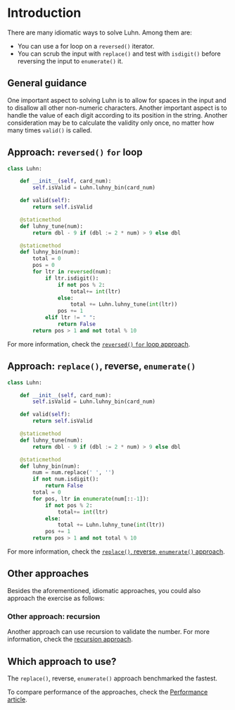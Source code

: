 # Introduction

There are many idiomatic ways to solve Luhn.
Among them are:
- You can use a for loop on a `reversed()` iterator.
- You can scrub the input with `replace()` and test with `isdigit()` before reversing the input to `enumerate()` it.

## General guidance

One important aspect to solving Luhn is to allow for spaces in the input and to disallow all other non-numeric characters.
Another important aspect is to handle the value of each digit according to its position in the string.
Another consideration may be to calculate the validity only once, no matter how many times `valid()` is called.

## Approach: `reversed()` `for` loop

```python
class Luhn:

    def __init__(self, card_num):
        self.isValid = Luhn.luhny_bin(card_num)

    def valid(self):
        return self.isValid

    @staticmethod
    def luhny_tune(num):
        return dbl - 9 if (dbl := 2 * num) > 9 else dbl

    @staticmethod
    def luhny_bin(num):
        total = 0
        pos = 0
        for ltr in reversed(num):
            if ltr.isdigit():
                if not pos % 2:
                    total+= int(ltr)
                else:
                    total += Luhn.luhny_tune(int(ltr))
                pos += 1
            elif ltr != " ":
                return False
        return pos > 1 and not total % 10

```

For more information, check the [`reversed()` `for` loop approach][approach-reversed-for].

## Approach: `replace()`, reverse, `enumerate()`

```python
class Luhn:

    def __init__(self, card_num):
        self.isValid = Luhn.luhny_bin(card_num)

    def valid(self):
        return self.isValid

    @staticmethod
    def luhny_tune(num):
        return dbl - 9 if (dbl := 2 * num) > 9 else dbl

    @staticmethod
    def luhny_bin(num):
        num = num.replace(' ', '')
        if not num.isdigit():
            return False
        total = 0
        for pos, ltr in enumerate(num[::-1]):
            if not pos % 2:
                total+= int(ltr)
            else:
                total += Luhn.luhny_tune(int(ltr))
            pos += 1
        return pos > 1 and not total % 10

```

For more information, check the [`replace()`, reverse, `enumerate()` approach][approach-replace-reverse-enumerate].

## Other approaches

Besides the aforementioned, idiomatic approaches, you could also approach the exercise as follows:

### Other approach: recursion

Another approach can use recursion to validate the number.
For more information, check the [recursion approach][approach-recursion].

## Which approach to use?

The `replace()`, reverse, `enumerate()` approach benchmarked the fastest.

To compare performance of the approaches, check the [Performance article][article-performance].

[approach-reversed-for]:  https://exercism.org/tracks/python/exercises/luhn/approaches/reversed-for
[approach-replace-reverse-enumerate]: https://exercism.org/tracks/python/exercises/luhn/approaches/replace-reverse-enumerate
[approach-recursion]: https://exercism.org/tracks/python/exercises/luhn/approaches/recursion
[article-performance]: https://exercism.org/tracks/python/exercises/luhn/articles/performance
